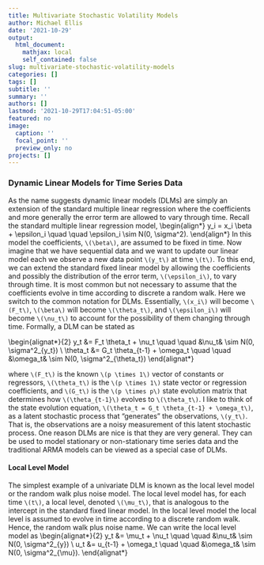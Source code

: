 ```yaml
---
title: Multivariate Stochastic Volatility Models
author: Michael Ellis
date: '2021-10-29'
output:
  html_document:
    mathjax: local
    self_contained: false
slug: multivariate-stochastic-volatility-models
categories: []
tags: []
subtitle: ''
summary: ''
authors: []
lastmod: '2021-10-29T17:04:51-05:00'
featured: no
image:
  caption: ''
  focal_point: ''
  preview_only: no
projects: []
---
```


### Dynamic Linear Models for Time Series Data
As the name suggests dynamic linear models (DLMs) are simply an extension of the standard multiple linear regression where the coefficients and more generally the error term are allowed to vary through time. Recall the standard multiple linear regression model,
\begin{align*}
y_i = x_i \beta + \epsilon_i \quad \quad \epsilon_i \sim N(0, \sigma^2).
\end{align*}
In this model the coefficients, `\(\beta\)`, are assumed to be fixed in time. Now imagine that we have sequential data and we want to update our linear model each we observe a new data point `\(y_t\)` at time `\(t\)`. To this end, we can extend the standard fixed linear model by allowing the coefficients and possibly the distribution of the error term, `\(\epsilon_i\)`, to vary through time. It is most common but not necessary to assume that the coefficients evolve in time according to discrete a random walk. Here we switch to the common notation for DLMs. Essentially, `\(x_i\)` will become `\(F_t\)`, `\(\beta\)` will become `\(\theta_t\)`, and `\(\epsilon_i\)` will become `\(\nu_t\)` to account for the possibility of them changing through time. Formally, a DLM can be stated as

\begin{alignat*}{2}
y_t &= F_t \theta_t + \nu_t \quad \quad &\nu_t& \sim N(0, \sigma^2_{y_t}) \\
\theta_t &= G_t \theta_{t-1} + \omega_t \quad \quad &\omega_t& \sim N(0, \sigma^2_{\theta_t})
\end{alignat*}

where `\(F_t\)` is the known `\(p \times 1\)` vector of constants or regressors, `\(\theta_t\)` is the `\(p \times 1\)` state vector or regression coefficients, and `\(G_t\)` is the `\(p \times p\)` state evolution matrix that determines how `\(\theta_{t-1}\)` evolves to `\(\theta_t\)`. I like to think of the state evolution equation, `\(\theta_t = G_t \theta_{t-1} + \omega_t\)`, as a latent stochastic process that “generates” the observations, `\(y_t\)`. That is, the observations are a noisy measurement of this latent stochastic process. One reason DLMs are nice is that they are very general. They can be used to model stationary or non-stationary time series data and the traditional ARMA models can be viewed as a special case of DLMs.

#### Local Level Model
The simplest example of a univariate DLM is known as the local level model or the random walk plus noise model. The local level model has, for each time `\(t\)`, a local level, denoted `\(\mu_t\)`, that is analogous to the intercept in the standard fixed linear model. In the local level model the local level is assumed to evolve in time according to a discrete random walk. Hence, the random walk plus noise name. We can write the local level model as
\begin{alignat*}{2}
y_t &= \mu_t + \nu_t \quad \quad &\nu_t& \sim N(0, \sigma^2_{y}) \\
u_t &= u_{t-1} + \omega_t \quad \quad &\omega_t& \sim N(0, \sigma^2_{\mu}).
\end{alignat*}
